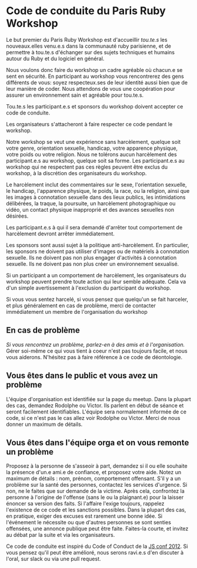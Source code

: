 # Code de conduite du Paris Ruby Workshop

Le but premier du Paris Ruby Workshop est d'accueillir *tou.te.s* les nouveaux.elles venu.e.s dans la communauté ruby parisienne, et de permettre à tou.te.s d'échanger sur des sujets techniques et humains autour du Ruby et du logiciel en général.

Nous voulons donc faire du workshop un cadre agréable où chacun.e se sent en sécurité. En participant au workshop vous rencontrerez des gens différents de vous: soyez respecteux.ses de leur identité aussi bien que de leur manière de coder. Nous attendons de vous une coopération pour assurer un environnement sain et agréable pour tou.te.s.

Tou.te.s les participant.e.s et sponsors du workshop doivent accepter ce code de conduite.

Les organisateurs s'attacheront à faire respecter ce code pendant le workshop.

Notre workshop se veut une expérience sans harcèlement, quelque soit votre genre, orientation sexuelle, handicap, votre apparence physique, votre poids ou votre religion. Nous ne tolérons aucun harcèlement des participant.e.s au workshop, quelque soit sa forme. Les participant.e.s au workshop qui ne respectent pas ces règles peuvent être exclus du workshop, à la discrétion des organisateurs du workshop.

Le harcèlement inclut des commentaires sur le sexe, l'orientation sexuelle, le handicap, l'apparence physique, le poids, la race, ou la religion, ainsi que les images à connotation sexuelle dans des lieux publics, les intimidations délibérées, la traque, la poursuite, un harcèlement photographique ou vidéo, un contact physique inapproprié et des avances sexuelles non désirées.

Les participant.e.s à qui il sera demandé d'arrêter tout comportement de harcèlement devront arrêter immédiatement.

Les sponsors sont aussi sujet à la politique anti-harcèlement. En particulier, les sponsors ne doivent pas utiliser d'images ou de matériels à connotation sexuelle. Ils ne doivent pas non plus engager d'activités à connotation sexuelle.
Ils ne doivent pas non plus créer un environnement sexualisé.

Si un participant a un comportement de harcèlement, les organisateurs du workshop peuvent prendre toute action qui leur semble adéquate. Cela va d'un simple avertissement à l'exclusion du participant du workshop.

Si vous vous sentez harcelé, si vous pensez que quelqu'un se fait harceler, et plus généralement en cas de problème, merci de contacter immédiatement un membre de l'organisation du workshop

## En cas de problème
_Si vous rencontrez un problème, parlez-en à des amis et à l'organisation._
Gérer soi-même ce qui vous tient à coeur n'est pas toujours facile, et nous vous aiderons.
N'hésitez pas à faire référence à ce code de déontologie.

## Vous êtes dans le public et vous avez un problème
L'équipe d'organisation est identifiée sur la page du meetup. Dans la plupart des cas, demandez Rodolphe ou Victor. Ils parlent en début de séance et seront facilement identifiables. L'équipe sera normalement informée de ce code, si ce n'est pas le cas allez voir Rodolphe ou Victor. Merci de nous donner un maximum de détails.

## Vous êtes dans l'équipe orga et on vous remonte un problème
Proposez à la personne de s'asseoir à part, demandez si il ou elle souhaite la présence d'un.e ami.e de confiance, et proposez votre aide.
Notez un maximum de détails : nom, prénom, comportement offensant. S'il y a un problème sur la santé des personnes, contactez les services d'urgence. Si non, ne le faites que sur demande de la victime.
Après cela, confrontez la personne à l'origine de l'offense (sans le ou la plaignant.e) pour la laisser énoncer sa version des faits. Si l'affaire l'exige toujours, rappelez l'existence de ce code et les sanctions possibles.
Dans la plupart des cas, en pratique, exiger des excuses est rarement une bonne idée.
Si l'événement le nécessite ou que d'autres personnes se sont senties offensées, une annonce publique peut être faite. Faites-la courte, et invitez au débat par la suite et via les organisateurs.


Ce code de conduite est inspiré du Code of Conduct de la [JS conf 2012](http://2012.jsconf.us/#/about). Si vous pensez qu'il peut être amélioré, nous serons ravi.e.s d'en discuter à l'oral, sur slack ou via une pull request.
